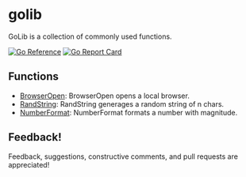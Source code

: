 # golib
GoLib is a collection of commonly used functions.

[![Go Reference](https://pkg.go.dev/badge/github.com/rmrfslashbin/golib.svg)](https://pkg.go.dev/github.com/rmrfslashbin/golib)
[![Go Report Card](https://goreportcard.com/badge/github.com/rmrfslashbin/golib)](https://goreportcard.com/report/github.com/rmrfslashbin/golib)

## Functions
- [BrowserOpen](https://pkg.go.dev/github.com/rmrfslashbin/golib#BrowserOpen): BrowserOpen opens a local browser.
- [RandString](https://pkg.go.dev/github.com/rmrfslashbin/golib#RandString): RandString generages a random string of n chars.
- [NumberFormat](https://pkg.go.dev/github.com/rmrfslashbin/golib#NumberFormat): NumberFormat formats a number with magnitude.

## Feedback!
Feedback, suggestions, constructive comments, and pull requests are appreciated!
